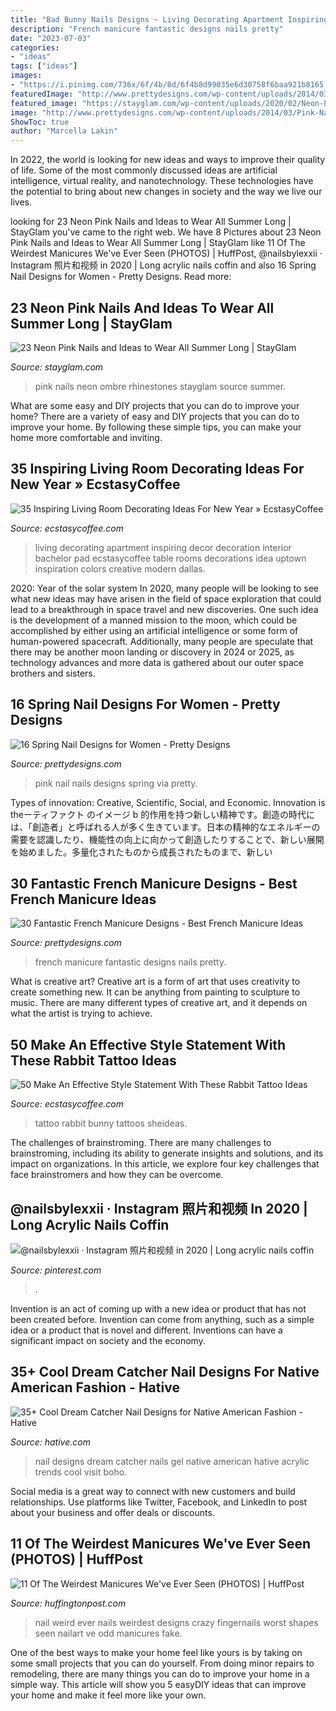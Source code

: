 ```yaml
---
title: "Bad Bunny Nails Designs ~ Living Decorating Apartment Inspiring Decor Decoration Interior Bachelor Pad Ecstasycoffee Table Rooms Decorations Idea Uptown Inspiration Colors Creative Modern Dallas"
description: "French manicure fantastic designs nails pretty"
date: "2023-07-03"
categories:
- "ideas"
tags: ["ideas"]
images:
- "https://i.pinimg.com/736x/6f/4b/8d/6f4b8d99035e6d30758f6baa921b8165.jpg"
featuredImage: "http://www.prettydesigns.com/wp-content/uploads/2014/03/Pink-Nails5.jpg"
featured_image: "https://stayglam.com/wp-content/uploads/2020/02/Neon-Pink-Ombre-Nails-with-Rhinestones.jpg"
image: "http://www.prettydesigns.com/wp-content/uploads/2014/03/Pink-Nails5.jpg"
ShowToc: true
author: "Marcella Lakin"
---
```



In 2022, the world is looking for new ideas and ways to improve their quality of life. Some of the most commonly discussed ideas are artificial intelligence, virtual reality, and nanotechnology. These technologies have the potential to bring about new changes in society and the way we live our lives.

	

		
looking for 23 Neon Pink Nails and Ideas to Wear All Summer Long | StayGlam you've came to the right web. We have 8 Pictures about 23 Neon Pink Nails and Ideas to Wear All Summer Long | StayGlam like 11 Of The Weirdest Manicures We&#039;ve Ever Seen (PHOTOS) | HuffPost, @nailsbylexxii · Instagram 照片和视频 in 2020 | Long acrylic nails coffin and also 16 Spring Nail Designs for Women - Pretty Designs. Read more:
		
    
## 23 Neon Pink Nails And Ideas To Wear All Summer Long | StayGlam

<img loading=lazy src="https://stayglam.com/wp-content/uploads/2020/02/Neon-Pink-Ombre-Nails-with-Rhinestones.jpg" onerror="this.onerror=null;this.src='https://tse3.mm.bing.net/th?id=OIP.ojt_85RojvpY3JVS44PkzwHaLH&amp;pid=15.1';" alt="23 Neon Pink Nails and Ideas to Wear All Summer Long | StayGlam">

_Source: stayglam.com_

>pink nails neon ombre rhinestones stayglam source summer. 

	

What are some easy and DIY projects that you can do to improve your home?
There are a variety of easy and DIY projects that you can do to improve your home. By following these simple tips, you can make your home more comfortable and inviting.

    
## 35 Inspiring Living Room Decorating Ideas For New Year » EcstasyCoffee

<img loading=lazy src="https://i2.wp.com/www.ecstasycoffee.com/wp-content/uploads/2016/11/creative-living-room-new-year-2017.jpg?resize=600%2C844" onerror="this.onerror=null;this.src='https://tse2.mm.bing.net/th?id=OIP.nxzhW3eH8C2dnC0lsgFD-wHaKa&amp;pid=15.1';" alt="35 Inspiring Living Room Decorating Ideas For New Year » EcstasyCoffee">

_Source: ecstasycoffee.com_

>living decorating apartment inspiring decor decoration interior bachelor pad ecstasycoffee table rooms decorations idea uptown inspiration colors creative modern dallas. 

	

2020: Year of the solar system
In 2020, many people will be looking to see what new ideas may have arisen in the field of space exploration that could lead to a breakthrough in space travel and new discoveries. One such idea is the development of a manned mission to the moon, which could be accomplished by either using an artificial intelligence or some form of human-powered spacecraft. Additionally, many people are speculate that there may be another moon landing or discovery in 2024 or 2025, as technology advances and more data is gathered about our outer space brothers and sisters.

    
## 16 Spring Nail Designs For Women - Pretty Designs

<img loading=lazy src="http://www.prettydesigns.com/wp-content/uploads/2014/03/Pink-Nails5.jpg" onerror="this.onerror=null;this.src='https://tse4.mm.bing.net/th?id=OIP.q26UDcEloFFDWHWPw3CPIgHaHM&amp;pid=15.1';" alt="16 Spring Nail Designs for Women - Pretty Designs">

_Source: prettydesigns.com_

>pink nail nails designs spring via pretty. 

	

Types of innovation: Creative, Scientific, Social, and Economic.
Innovation is theーティファクト のイメージ b 的作用を持つ新しい精神です。創造の時代には、「創造者」と呼ばれる人が多く生きています。日本の精神的なエネルギーの需要を認識したり、機能性の向上に向かって創造したりすることで、新しい展開を始めました。多量化されたものから成長されたものまで、新しい

    
## 30 Fantastic French Manicure Designs - Best French Manicure Ideas

<img loading=lazy src="http://www.prettydesigns.com/wp-content/uploads/2017/12/30-fantastic-french-manicure-designs-best-french-manicure-ideas-16.jpg" onerror="this.onerror=null;this.src='https://tse2.mm.bing.net/th?id=OIP.jG9CF1il4UpzlCqqc8Av5wHaHa&amp;pid=15.1';" alt="30 Fantastic French Manicure Designs - Best French Manicure Ideas">

_Source: prettydesigns.com_

>french manicure fantastic designs nails pretty. 

	

What is creative art?
Creative art is a form of art that uses creativity to create something new. It can be anything from painting to sculpture to music. There are many different types of creative art, and it depends on what the artist is trying to achieve.

    
## 50 Make An Effective Style Statement With These Rabbit Tattoo Ideas

<img loading=lazy src="https://i0.wp.com/www.ecstasycoffee.com/wp-content/uploads/2017/04/Small-Rabbit-Tattoo-Ideas.jpg?resize=750%2C938" onerror="this.onerror=null;this.src='https://tse1.mm.bing.net/th?id=OIP.Ah_CJqZv1DjEES_MNSNikAHaJQ&amp;pid=15.1';" alt="50 Make An Effective Style Statement With These Rabbit Tattoo Ideas">

_Source: ecstasycoffee.com_

>tattoo rabbit bunny tattoos sheideas. 

	

The challenges of brainstroming.
There are many challenges to brainstroming, including its ability to generate insights and solutions, and its impact on organizations. In this article, we explore four key challenges that face brainstromers and how they can be overcome.

    
## @nailsbylexxii · Instagram 照片和视频 In 2020 | Long Acrylic Nails Coffin

<img loading=lazy src="https://i.pinimg.com/736x/6f/4b/8d/6f4b8d99035e6d30758f6baa921b8165.jpg" onerror="this.onerror=null;this.src='https://tse2.mm.bing.net/th?id=OIP.2F15TcJJfG_Nv3x4ARwX_wHaHi&amp;pid=15.1';" alt="@nailsbylexxii · Instagram 照片和视频 in 2020 | Long acrylic nails coffin">

_Source: pinterest.com_

>. 

	

Invention is an act of coming up with a new idea or product that has not been created before. Invention can come from anything, such as a simple idea or a product that is novel and different. Inventions can have a significant impact on society and the economy.

    
## 35+ Cool Dream Catcher Nail Designs For Native American Fashion - Hative

<img loading=lazy src="https://hative.com/wp-content/uploads/2015/07/dream-catcher-nail-designs/25-dream-catcher-nail-designs.jpg" onerror="this.onerror=null;this.src='https://tse3.mm.bing.net/th?id=OIP.VXA25xxgTHZP9WW7s88GuAHaHa&amp;pid=15.1';" alt="35+ Cool Dream Catcher Nail Designs for Native American Fashion - Hative">

_Source: hative.com_

>nail designs dream catcher nails gel native american hative acrylic trends cool visit boho. 

	

Social media is a great way to connect with new customers and build relationships. Use platforms like Twitter, Facebook, and LinkedIn to post about your business and offer deals or discounts.

    
## 11 Of The Weirdest Manicures We&#039;ve Ever Seen (PHOTOS) | HuffPost

<img loading=lazy src="http://i.huffpost.com/gen/775734/images/o-WEIRD-NAIL-ART-facebook.jpg" onerror="this.onerror=null;this.src='https://tse4.mm.bing.net/th?id=OIP.rgB1H8MdEVDztmj2yzgQAwHaHq&amp;pid=15.1';" alt="11 Of The Weirdest Manicures We&#039;ve Ever Seen (PHOTOS) | HuffPost">

_Source: huffingtonpost.com_

>nail weird ever nails weirdest designs crazy fingernails worst shapes seen nailart ve odd manicures fake. 

	

One of the best ways to make your home feel like yours is by taking on some small projects that you can do yourself. From doing minor repairs to remodeling, there are many things you can do to improve your home in a simple way. This article will show you 5 easyDIY ideas that can improve your home and make it feel more like your own.

